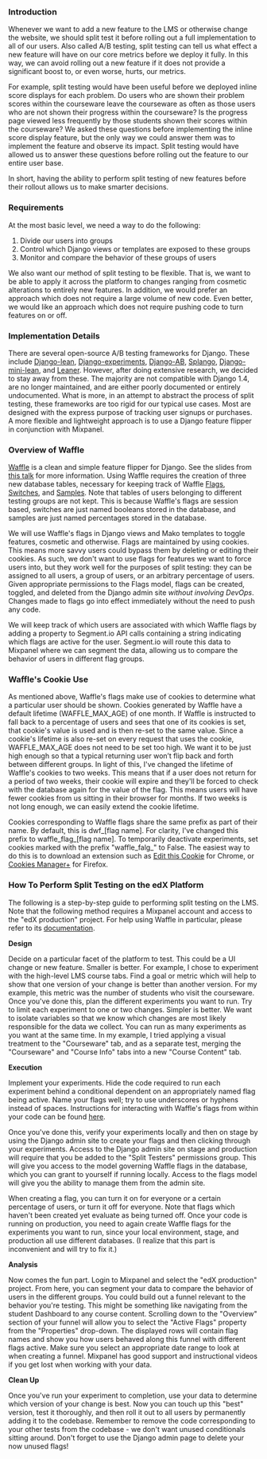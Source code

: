 ### Introduction ###

Whenever we want to add a new feature to the LMS or otherwise change the website, we should split test it before rolling out a full implementation to all of our users. Also called A/B testing, split testing can tell us what effect a new feature will have on our core metrics before we deploy it fully. In this way, we can avoid rolling out a new feature if it does not provide a significant boost to, or even worse, hurts, our metrics.

For example, split testing would have been useful before we deployed inline score displays for each problem. Do users who are shown their problem scores within the courseware leave the courseware as often as those users who are not shown their progress within the courseware? Is the progress page viewed less frequently by those students shown their scores within the courseware? We asked these questions before implementing the inline score display feature, but the only way we could answer them was to implement the feature and observe its impact. Split testing would have allowed us to answer these questions before rolling out the feature to our entire user base.

In short, having the ability to perform split testing of new features before their rollout allows us to make smarter decisions. 

### Requirements ###

At the most basic level, we need a way to do the following:

1. Divide our users into groups
2. Control which Django views or templates are exposed to these groups
3. Monitor and compare the behavior of these groups of users

We also want our method of split testing to be flexible. That is, we want to be able to apply it across the platform to changes ranging from cosmetic alterations to entirely new features. In addition, we would prefer an approach which does not require a large volume of new code. Even better, we would like an approach which does not require pushing code to turn features on or off.

### Implementation Details ###

There are several open-source A/B testing frameworks for Django. These include [Django-lean](https://github.com/causes/django-lean), [Django-experiments](https://github.com/mixcloud/django-experiments), [Django-AB](https://github.com/johnboxall/django-ab), [Splango](https://github.com/shimon/Splango), [Django-mini-lean](https://github.com/DanAncona/django-mini-lean), and [Leaner](https://bitbucket.org/brianjinwright/leaner). However, after doing extensive research, we decided to stay away from these. The majority are not compatible with Django 1.4, are no longer maintained, and are either poorly documented or entirely undocumented. What is more, in an attempt to abstract the process of split testing, these frameworks are too rigid for our typical use cases. Most are designed with the express purpose of tracking user signups or purchases. A more flexible and lightweight approach is to use a Django feature flipper in conjunction with Mixpanel.

### Overview of Waffle ###

[Waffle](https://github.com/jsocol/django-waffle) is a clean and simple feature flipper for Django. See the slides from [this talk](http://www.slideshare.net/tobych/waffle-talk-22102335) for more information. Using Waffle requires the creation of three new database tables, necessary for keeping track of Waffle [Flags](http://waffle.readthedocs.org/en/latest/types.html#flags), [Switches](http://waffle.readthedocs.org/en/latest/types.html#switches), and [Samples](http://waffle.readthedocs.org/en/latest/types.html#samples). Note that tables of users belonging to different testing groups are not kept. This is because Waffle's flags are session based, switches are just named booleans stored in the database, and samples are just named percentages stored in the database.

We will use Waffle's flags in Django views and Mako templates to toggle features, cosmetic and otherwise. Flags are maintained by using cookies. This means more savvy users could bypass them by deleting or editing their cookies. As such, we don't want to use flags for features we want to force users into, but they work well for the purposes of split testing: they can be assigned to all users, a group of users, or an arbitrary percentage of users. Given appropriate permissions to the Flags model, flags can be created, toggled, and deleted from the Django admin site *without involving DevOps*. Changes made to flags go into effect immediately without the need to push any code. 

We will keep track of which users are associated with which Waffle flags by adding a property to Segment.io API calls containing a string indicating which flags are active for the user. Segment.io will route this data to Mixpanel where we can segment the data, allowing us to compare the behavior of users in different flag groups.

### Waffle's Cookie Use ###

As mentioned above, Waffle's flags make use of cookies to determine what a particular user should be shown. Cookies generated by Waffle have a default lifetime (WAFFLE_MAX_AGE) of one month. If Waffle is instructed to fall back to a percentage of users and sees that one of its cookies is set, that cookie's value is used and is then re-set to the same value. Since a cookie's lifetime is also re-set on every request that uses the cookie, WAFFLE_MAX_AGE does not need to be set too high. We want it to be just high enough so that a typical returning user won’t flip back and forth between different groups. In light of this, I've changed the lifetime of Waffle's cookies to two weeks. This means that if a user does not return for a period of two weeks, their cookie will expire and they'll be forced to check with the database again for the value of the flag. This means users will have fewer cookies from us sitting in their browser for months. If two weeks is not long enough, we can easily extend the cookie lifetime.

Cookies corresponding to Waffle flags share the same prefix as part of their name. By default, this is dwf_[flag name]. For clarity, I've changed this prefix to waffle_flag_[flag name]. To temporarily deactivate experiments, set cookies marked with the prefix "waffle_falg_" to False. The easiest way to do this is to download an extension such as [Edit this Cookie](https://chrome.google.com/webstore/detail/edit-this-cookie/fngmhnnpilhplaeedifhccceomclgfbg?hl=en) for Chrome, or [Cookies Manager+](http://mzl.la/1cu7yki) for Firefox.

### How To Perform Split Testing on the edX Platform ###

The following is a step-by-step guide to performing split testing on the LMS. Note that the following method requires a Mixpanel account and access to the "edX production" project. For help using Waffle in particular, please refer to its [documentation](http://waffle.readthedocs.org/en/latest/index.html).

**Design**

Decide on a particular facet of the platform to test. This could be a UI change or new feature. Smaller is better. For example, I chose to experiment with the high-level LMS course tabs. Find a goal or metric which will help to show that one version of your change is better than another version. For my example, this metric was the number of students who visit the courseware. Once you've done this, plan the different experiments you want to run. Try to limit each experiment to one or two changes. Simpler is better. We want to isolate variables so that we know which changes are most likely responsible for the data we collect. You can run as many experiments as you want at the same time. In my example, I tried applying a visual treatment to the "Courseware" tab, and as a separate test, merging the "Courseware" and "Course Info" tabs into a new "Course Content" tab.

**Execution**

Implement your experiments. Hide the code required to run each experiment behind a conditional dependent on an appropriately named flag being active. Name your flags well; try to use underscores or hyphens instead of spaces. Instructions for interacting with Waffle's flags from within your code can be found [here](http://waffle.readthedocs.org/en/latest/usage.html).
 
Once you've done this, verify your experiments locally and then on stage by using the Django admin site to create your flags and then clicking through your experiments. Access to the Django admin site on stage and production will require that you be added to the "Split Testers" permissions group. This will give you access to the model governing Waffle flags in the database, which you can grant to yourself if running locally. Access to the flags model will give you the ability to manage them from the admin site.

When creating a flag, you can turn it on for everyone or a certain percentage of users, or turn it off for everyone. Note that flags which haven't been created yet evaluate as being turned off. Once your code is running on production, you need to again create Waffle flags for the experiments you want to run, since your local environment, stage, and production all use different databases. (I realize that this part is inconvenient and will try to fix it.)

**Analysis**

Now comes the fun part. Login to Mixpanel and select the "edX production" project. From here, you can segment your data to compare the behavior of users in the different groups. You could build out a funnel relevant to the behavior you're testing. This might be something like navigating from the student Dashboard to any course content. Scrolling down to the "Overview" section of your funnel will allow you to select the "Active Flags" property from the "Properties" drop-down. The displayed rows will contain flag names and show you how users behaved along this funnel with different flags active. Make sure you select an appropriate date range to look at when creating a funnel. Mixpanel has good support and instructional videos if you get lost when working with your data.

**Clean Up**

Once you've run your experiment to completion, use your data to determine which version of your change is best. Now you can touch up this "best" version, test it thoroughly, and then roll it out to all users by permanently adding it to the codebase. Remember to remove the code corresponding to your other tests from the codebase - we don't want unused conditionals sitting around. Don't forget to use the Django admin page to delete your now unused flags!